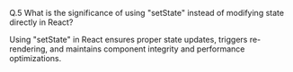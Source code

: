 Q.5 What is the significance of using "setState" instead of modifying state directly in React?

Using "setState" in React ensures proper state updates, triggers re-rendering, and maintains component integrity and performance optimizations.
